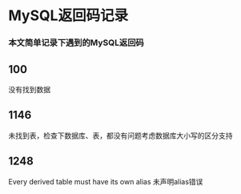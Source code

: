 # MySQL返回码记录
### 本文简单记录下遇到的MySQL返回码
## 100
没有找到数据
## 1146
未找到表，检查下数据库、表，都没有问题考虑数据库大小写的区分支持
## 1248
Every derived table must have its own alias
未声明alias错误

